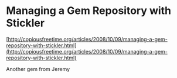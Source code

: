 <!--
id: 53967838
link: http://tumblr.atmos.org/post/53967838/managing-a-gem-repository-with-stickler
slug: managing-a-gem-repository-with-stickler
date: Fri Oct 10 2008 10:04:56 GMT-0700 (PDT)
publish: 2008-10-010
tags: 
title: Managing a Gem Repository with Stickler
-->


Managing a Gem Repository with Stickler
=======================================

[http://copiousfreetime.org/articles/2008/10/09/managing-a-gem-repository-with-stickler.html](http://copiousfreetime.org/articles/2008/10/09/managing-a-gem-repository-with-stickler.html)

Another gem from Jeremy

